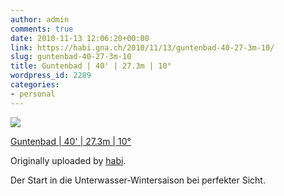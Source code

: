 ```yaml
---
author: admin
comments: true
date: 2010-11-13 12:06:20+00:00
link: https://habi.gna.ch/2010/11/13/guntenbad-40-27-3m-10/
slug: guntenbad-40-27-3m-10
title: Guntenbad | 40' | 27.3m | 10°
wordpress_id: 2289
categories:
- personal
---
```


 [![](https://static.flickr.com/4132/5171729232_8bec3cf5ef_m.jpg)](https://www.flickr.com/photos/habi/5171729232/)
   
  [Guntenbad | 40' | 27.3m | 10°](https://www.flickr.com/photos/habi/5171729232/)
    
  Originally uploaded by [habi](https://www.flickr.com/people/habi/).

Der Start in die Unterwasser-Wintersaison bei perfekter Sicht.
